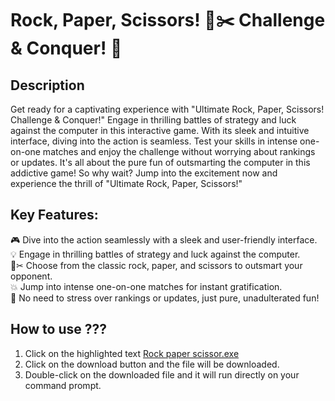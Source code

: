 <h1>
  Rock, Paper, Scissors! 📄✂️ Challenge & Conquer! 🌟
</h1>

<h2>
  Description
</h2>
<p>
  Get ready for a captivating experience with "Ultimate Rock, Paper, Scissors! Challenge & Conquer!" Engage in thrilling battles of strategy and luck against the computer in this interactive game. With its sleek and intuitive interface, diving into the action is seamless. Test your skills in intense one-on-one matches and enjoy the challenge without worrying about rankings or updates. It's all about the pure fun of outsmarting the computer in this addictive game! So why wait? Jump into the excitement now and experience the thrill of "Ultimate Rock, Paper, Scissors!"
</p>

<h2>
  Key Features:
</h2>
<p>
  🎮 Dive into the action seamlessly with a sleek and user-friendly interface.
  <br>
  💡 Engage in thrilling battles of strategy and luck against the computer.
  <br>
  📄✂ Choose from the classic rock, paper, and scissors to outsmart your opponent.
  <br>
  💥 Jump into intense one-on-one matches for instant gratification.
  <br>
  🎉 No need to stress over rankings or updates, just pure, unadulterated fun!
</p>

<h2>
  How to use ???
</h2>
<p>
  <ol>
    <li> Click on the highlighted text <a href="https://github.com/Aayush-2103/Rock_paper_scissors/blob/main/dist/Rock%20paper%20scissor.exe"> Rock paper scissor.exe </a> </li>
    <li> Click on the download button and the file will be downloaded. </li>
    <li> Double-click on the downloaded file and it will run directly on your command prompt. </li>
  </ol>
</p>
